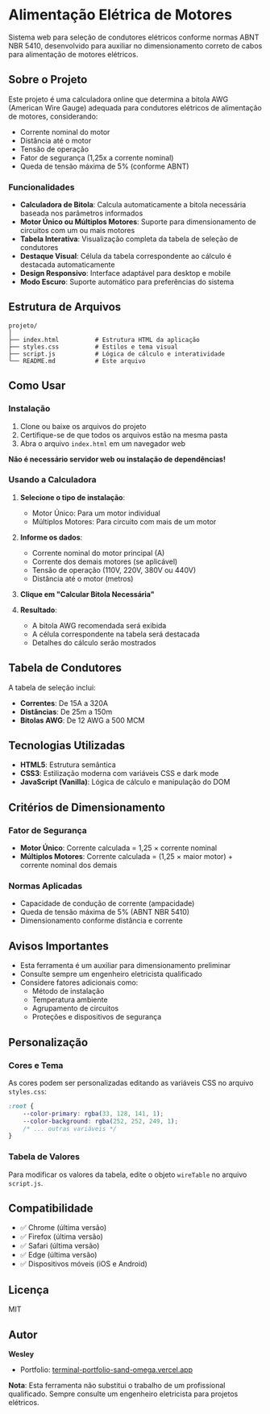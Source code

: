 #  Alimentação Elétrica de Motores

Sistema web para seleção de condutores elétricos conforme normas ABNT NBR 5410, desenvolvido para auxiliar no dimensionamento correto de cabos para alimentação de motores elétricos.

##  Sobre o Projeto

Este projeto é uma calculadora online que determina a bitola AWG (American Wire Gauge) adequada para condutores elétricos de alimentação de motores, considerando:

- Corrente nominal do motor
- Distância até o motor
- Tensão de operação
- Fator de segurança (1,25x a corrente nominal)
- Queda de tensão máxima de 5% (conforme ABNT)

###  Funcionalidades

- **Calculadora de Bitola**: Calcula automaticamente a bitola necessária baseada nos parâmetros informados
- **Motor Único ou Múltiplos Motores**: Suporte para dimensionamento de circuitos com um ou mais motores
- **Tabela Interativa**: Visualização completa da tabela de seleção de condutores
- **Destaque Visual**: Célula da tabela correspondente ao cálculo é destacada automaticamente
- **Design Responsivo**: Interface adaptável para desktop e mobile
- **Modo Escuro**: Suporte automático para preferências do sistema

##  Estrutura de Arquivos

```
projeto/
│
├── index.html          # Estrutura HTML da aplicação
├── styles.css          # Estilos e tema visual
├── script.js           # Lógica de cálculo e interatividade
└── README.md           # Este arquivo
```

##  Como Usar

### Instalação

1. Clone ou baixe os arquivos do projeto
2. Certifique-se de que todos os arquivos estão na mesma pasta
3. Abra o arquivo `index.html` em um navegador web

**Não é necessário servidor web ou instalação de dependências!**

### Usando a Calculadora

1. **Selecione o tipo de instalação**:
   - Motor Único: Para um motor individual
   - Múltiplos Motores: Para circuito com mais de um motor

2. **Informe os dados**:
   - Corrente nominal do motor principal (A)
   - Corrente dos demais motores (se aplicável)
   - Tensão de operação (110V, 220V, 380V ou 440V)
   - Distância até o motor (metros)

3. **Clique em "Calcular Bitola Necessária"**

4. **Resultado**:
   - A bitola AWG recomendada será exibida
   - A célula correspondente na tabela será destacada
   - Detalhes do cálculo serão mostrados

##  Tabela de Condutores

A tabela de seleção inclui:

- **Correntes**: De 15A a 320A
- **Distâncias**: De 25m a 150m
- **Bitolas AWG**: De 12 AWG a 500 MCM

##  Tecnologias Utilizadas

- **HTML5**: Estrutura semântica
- **CSS3**: Estilização moderna com variáveis CSS e dark mode
- **JavaScript (Vanilla)**: Lógica de cálculo e manipulação do DOM

##  Critérios de Dimensionamento

### Fator de Segurança

- **Motor Único**: Corrente calculada = 1,25 × corrente nominal
- **Múltiplos Motores**: Corrente calculada = (1,25 × maior motor) + corrente nominal dos demais

### Normas Aplicadas

- Capacidade de condução de corrente (ampacidade)
- Queda de tensão máxima de 5% (ABNT NBR 5410)
- Dimensionamento conforme distância e corrente

##  Avisos Importantes

- Esta ferramenta é um auxiliar para dimensionamento preliminar
- Consulte sempre um engenheiro eletricista qualificado
- Considere fatores adicionais como:
  - Método de instalação
  - Temperatura ambiente
  - Agrupamento de circuitos
  - Proteções e dispositivos de segurança

##  Personalização

### Cores e Tema

As cores podem ser personalizadas editando as variáveis CSS no arquivo `styles.css`:

```css
:root {
    --color-primary: rgba(33, 128, 141, 1);
    --color-background: rgba(252, 252, 249, 1);
    /* ... outras variáveis */
}
```

### Tabela de Valores

Para modificar os valores da tabela, edite o objeto `wireTable` no arquivo `script.js`.

##  Compatibilidade

- ✅ Chrome (última versão)
- ✅ Firefox (última versão)
- ✅ Safari (última versão)
- ✅ Edge (última versão)
- ✅ Dispositivos móveis (iOS e Android)

##  Licença

MIT

##  Autor

**Wesley**
- Portfolio: [terminal-portfolio-sand-omega.vercel.app](https://terminal-portfolio-sand-omega.vercel.app/)

**Nota**: Esta ferramenta não substitui o trabalho de um profissional qualificado. Sempre consulte um engenheiro eletricista para projetos elétricos.